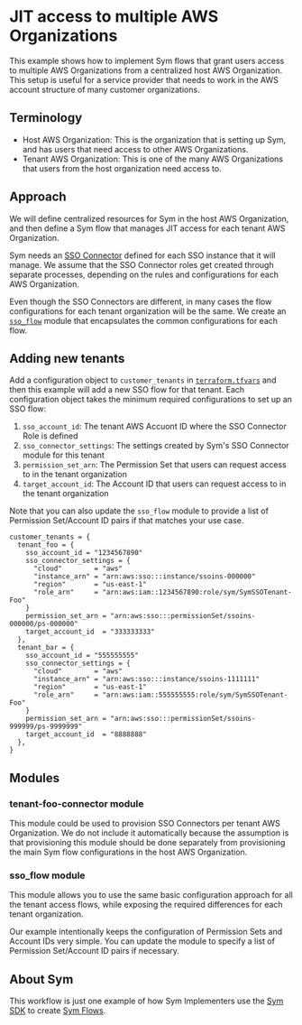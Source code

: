# JIT access to multiple AWS Organizations

This example shows how to implement Sym flows that grant users access to multiple AWS Organizations from a centralized host AWS Organization. This setup is useful for a service provider that needs to work in the AWS account structure of many customer organizations.

## Terminology

* Host AWS Organization: This is the organization that is setting up Sym, and has users that need access to other AWS Organizations.
* Tenant AWS Organization: This is one of the many AWS Organizations that users from the host organization need access to.

## Approach

We will define centralized resources for Sym in the host AWS Organization, and then define a Sym flow that manages JIT access for each tenant AWS Organization.

Sym needs an [SSO Connector](https://registry.terraform.io/modules/symopsio/sso-connector/aws/latest) defined for each SSO instance that it will manage. We assume that the SSO Connector roles get created through separate processes, depending on the rules and configurations for each AWS Organization.

Even though the SSO Connectors are different, in many cases the flow configurations for each tenant organization will be the same.  We create an [`sso_flow`](sso_flow) module that encapsulates the common configurations for each flow.

## Adding new tenants

Add a configuration object to `customer_tenants` in [`terraform.tfvars`](terraform.tfvars) and then this example will add a new SSO flow for that tenant. Each configuration object takes the minimum required configurations to set up an SSO flow:

1. `sso_account_id`: The tenant AWS Accuont ID where the SSO Connector Role is defined
2. `sso_connector_settings`: The settings created by Sym's SSO Connector module for this tenant
3. `permission_set_arn`: The Permission Set that users can request access to in the tenant organization
4. `target_account_id`: The Account ID that users can request access to in the tenant organization

Note that you can also update the `sso_flow` module to provide a list of Permission Set/Account ID pairs if that matches your use case.

```
customer_tenants = {
  tenant_foo = {
    sso_account_id = "1234567890"
    sso_connector_settings = {
      "cloud"        = "aws"
      "instance_arn" = "arn:aws:sso:::instance/ssoins-000000"
      "region"       = "us-east-1"
      "role_arn"     = "arn:aws:iam::1234567890:role/sym/SymSSOTenant-Foo"
    }
    permission_set_arn = "arn:aws:sso:::permissionSet/ssoins-000000/ps-000000"
    target_account_id  = "333333333"
  },
  tenant_bar = {
    sso_account_id = "555555555"
    sso_connector_settings = {
      "cloud"        = "aws"
      "instance_arn" = "arn:aws:sso:::instance/ssoins-1111111"
      "region"       = "us-east-1"
      "role_arn"     = "arn:aws:iam::555555555:role/sym/SymSSOTenant-Foo"
    }
    permission_set_arn = "arn:aws:sso:::permissionSet/ssoins-999999/ps-9999999"
    target_account_id  = "8888888"
  },
}
```

## Modules

### tenant-foo-connector module

This module could be used to provision SSO Connectors per tenant AWS Organization. We do not include it automatically because the assumption is that provisioning this module should be done separately from provisioning the main Sym flow configurations in the host AWS Organization.

### sso_flow module

This module allows you to use the same basic configuration approach for all the tenant access flows, while exposing the required differences for each tenant organization.

Our example intentionally keeps the configuration of Permission Sets and Account IDs very simple. You can update the module to specify a list of Permission Set/Account ID pairs if necessary.

## About Sym

This workflow is just one example of how Sym Implementers use the [Sym SDK](https://docs.symops.com/docs) to create [Sym Flows](https://docs.symops.com/docs/sym-access-flows).

